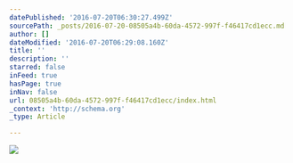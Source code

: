 ```yaml
---
datePublished: '2016-07-20T06:30:27.499Z'
sourcePath: _posts/2016-07-20-08505a4b-60da-4572-997f-f46417cd1ecc.md
author: []
dateModified: '2016-07-20T06:29:08.160Z'
title: ''
description: ''
starred: false
inFeed: true
hasPage: true
inNav: false
url: 08505a4b-60da-4572-997f-f46417cd1ecc/index.html
_context: 'http://schema.org'
_type: Article

---
```

![](https://imgflo.herokuapp.com/graph/vahj1ThiexotieMo/47e1b3baa04ff25eb516b44e4127e20e/croprotate.png?cropheight=2549&cropwidth=3090&degrees=0&input=https%3A%2F%2Fthe-grid-user-content.s3-us-west-2.amazonaws.com%2Fb515eac2-3db7-4d62-a6db-b1e1e3048bdb.png&x=103&y=0)